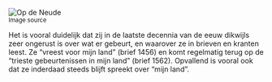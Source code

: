 ![Op de Neude](/assets/data-models/stories/20210000038_bvz_op-de-neude/featured.jpg)<br><small><utm-source sourceUrl="https://hetutrechtsarchief.nl/beeldmateriaal/detail/ba4692ab-ee67-5856-be4b-1d99c9341969">Image source</utm-source></small>

Het is vooral duidelijk dat zij in de laatste decennia van de eeuw dikwijls zeer ongerust is over wat er gebeurt, en waarover ze in brieven en kranten leest. Ze “vreest voor mijn land” (brief 1456) en komt regelmatig terug op de “trieste gebeurtenissen in mijn land” (brief 1562).
Opvallend is vooral ook dat ze inderdaad steeds blijft spreekt over “mijn land”.
